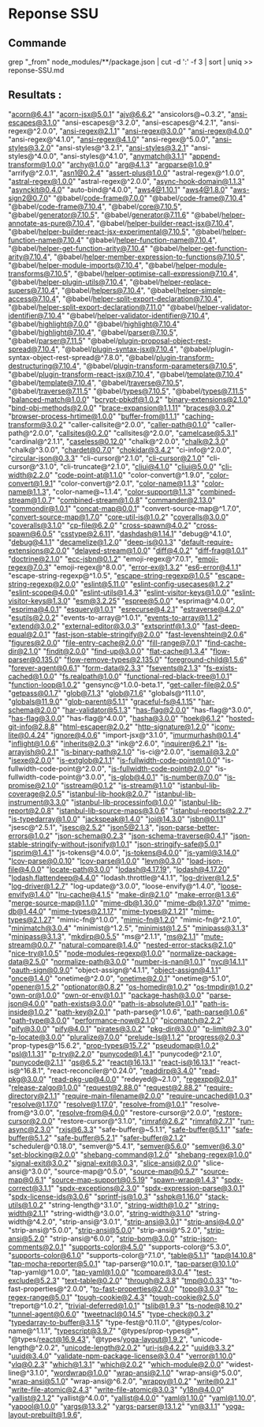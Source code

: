 # Reponse SSU

## Commande

grep "_from" node_modules/**/package.json | cut -d ':' -f 3 | sort | uniq >> reponse-SSU.md

## Resultats :

 "acorn@6.4.1"
 "acorn-jsx@5.0.1"
 "ajv@6.6.2"
 "ansicolors@~0.3.2",
 "ansi-escapes@3.1.0"
 "ansi-escapes@^3.2.0",
 "ansi-escapes@^4.2.1",
 "ansi-regex@^2.0.0",
 "ansi-regex@2.1.1"
 "ansi-regex@3.0.0"
 "ansi-regex@4.0.0"
 "ansi-regex@^4.1.0",
 "ansi-regex@4.1.0"
 "ansi-regex@^5.0.0",
 "ansi-styles@3.2.0"
 "ansi-styles@^3.2.1",
 "ansi-styles@3.2.1"
 "ansi-styles@^4.0.0",
 "ansi-styles@^4.1.0",
 "anymatch@3.1.1"
 "append-transform@1.0.0"
 "archy@1.0.0"
 "arg@4.1.3"
 "argparse@1.0.9"
 "arrify@^2.0.1",
 "asn1@0.2.4"
 "assert-plus@1.0.0"
 "astral-regex@^1.0.0",
 "astral-regex@1.0.0"
 "astral-regex@^2.0.0",
 "async-hook-domain@1.1.3"
 "asynckit@0.4.0"
 "auto-bind@^4.0.0",
 "aws4@1.10.1"
 "aws4@1.8.0"
 "aws-sign2@0.7.0"
 "@babel/code-frame@7.0.0"
 "@babel/code-frame@7.10.4"
 "@babel/code-frame@7.10.4",
 "@babel/core@7.10.5",
 "@babel/generator@7.10.5",
 "@babel/generator@7.11.6"
 "@babel/helper-annotate-as-pure@7.10.4",
 "@babel/helper-builder-react-jsx@7.10.4",
 "@babel/helper-builder-react-jsx-experimental@7.10.5",
 "@babel/helper-function-name@7.10.4"
 "@babel/helper-function-name@7.10.4",
 "@babel/helper-get-function-arity@7.10.4"
 "@babel/helper-get-function-arity@7.10.4",
 "@babel/helper-member-expression-to-functions@7.10.5",
 "@babel/helper-module-imports@7.10.4",
 "@babel/helper-module-transforms@7.10.5",
 "@babel/helper-optimise-call-expression@7.10.4",
 "@babel/helper-plugin-utils@7.10.4",
 "@babel/helper-replace-supers@7.10.4",
 "@babel/helpers@7.10.4",
 "@babel/helper-simple-access@7.10.4",
 "@babel/helper-split-export-declaration@7.10.4",
 "@babel/helper-split-export-declaration@7.11.0"
 "@babel/helper-validator-identifier@7.10.4"
 "@babel/helper-validator-identifier@7.10.4",
 "@babel/highlight@7.0.0"
 "@babel/highlight@7.10.4"
 "@babel/highlight@7.10.4",
 "@babel/parser@7.10.5",
 "@babel/parser@7.11.5"
 "@babel/plugin-proposal-object-rest-spread@7.10.4",
 "@babel/plugin-syntax-jsx@7.10.4",
 "@babel/plugin-syntax-object-rest-spread@^7.8.0",
 "@babel/plugin-transform-destructuring@7.10.4",
 "@babel/plugin-transform-parameters@7.10.5",
 "@babel/plugin-transform-react-jsx@7.10.4",
 "@babel/template@7.10.4"
 "@babel/template@7.10.4",
 "@babel/traverse@7.10.5",
 "@babel/traverse@7.11.5"
 "@babel/types@7.10.5",
 "@babel/types@7.11.5"
 "balanced-match@1.0.0"
 "bcrypt-pbkdf@1.0.2"
 "binary-extensions@2.1.0"
 "bind-obj-methods@2.0.0"
 "brace-expansion@1.1.11"
 "braces@3.0.2"
 "browser-process-hrtime@1.0.0"
 "buffer-from@1.1.1"
 "caching-transform@3.0.2"
 "caller-callsite@^2.0.0",
 "caller-path@0.1.0"
 "caller-path@^2.0.0",
 "callsites@0.2.0"
 "callsites@^2.0.0",
 "camelcase@5.3.1"
 "cardinal@^2.1.1",
 "caseless@0.12.0"
 "chalk@^2.0.0",
 "chalk@2.3.0"
 "chalk@^3.0.0",
 "chardet@0.7.0"
 "chokidar@3.4.2"
 "ci-info@^2.0.0",
 "circular-json@0.3.3"
 "cli-cursor@^2.1.0",
 "cli-cursor@2.1.0"
 "cli-cursor@^3.1.0",
 "cli-truncate@^2.1.0",
 "cliui@4.1.0"
 "cliui@5.0.0"
 "cli-width@2.2.0"
 "code-point-at@1.1.0"
 "color-convert@^1.9.0",
 "color-convert@1.9.1"
 "color-convert@^2.0.1",
 "color-name@1.1.3"
 "color-name@1.1.3",
 "color-name@~1.1.4",
 "color-support@1.1.3"
 "combined-stream@1.0.7"
 "combined-stream@1.0.8"
 "commander@2.13.0"
 "commondir@1.0.1"
 "concat-map@0.0.1"
 "convert-source-map@^1.7.0",
 "convert-source-map@1.7.0"
 "core-util-is@1.0.2"
 "coveralls@3.0.0"
 "coveralls@3.1.0"
 "cp-file@6.2.0"
 "cross-spawn@4.0.2"
 "cross-spawn@6.0.5"
 "csstype@2.6.11",
 "dashdash@1.14.1"
 "debug@^4.1.0",
 "debug@4.1.1"
 "decamelize@1.2.0"
 "deep-is@0.1.3"
 "default-require-extensions@2.0.0"
 "delayed-stream@1.0.0"
 "diff@4.0.2"
 "diff-frag@1.0.1"
 "doctrine@2.1.0"
 "ecc-jsbn@0.1.2"
 "emoji-regex@^7.0.1",
 "emoji-regex@7.0.3"
 "emoji-regex@^8.0.0",
 "error-ex@1.3.2"
 "es6-error@4.1.1"
 "escape-string-regexp@^1.0.5",
 "escape-string-regexp@1.0.5"
 "escape-string-regexp@2.0.0"
 "eslint@5.11.0"
 "eslint-config-usecases@1.2.2"
 "eslint-scope@4.0.0"
 "eslint-utils@1.4.3"
 "eslint-visitor-keys@1.0.0"
 "eslint-visitor-keys@1.3.0"
 "esm@3.2.25"
 "espree@5.0.0"
 "esprima@^4.0.0",
 "esprima@4.0.1"
 "esquery@1.0.1"
 "esrecurse@4.2.1"
 "estraverse@4.2.0"
 "esutils@2.0.2"
 "events-to-array@^1.0.1",
 "events-to-array@1.1.2"
 "extend@3.0.2"
 "external-editor@3.0.3"
 "extsprintf@1.3.0"
 "fast-deep-equal@2.0.1"
 "fast-json-stable-stringify@2.0.0"
 "fast-levenshtein@2.0.6"
 "figures@2.0.0"
 "file-entry-cache@2.0.0"
 "fill-range@7.0.1"
 "find-cache-dir@2.1.0"
 "findit@2.0.0"
 "find-up@3.0.0"
 "flat-cache@1.3.4"
 "flow-parser@0.135.0"
 "flow-remove-types@2.135.0"
 "foreground-child@1.5.6"
 "forever-agent@0.6.1"
 "form-data@2.3.3"
 "fsevents@2.1.3"
 "fs-exists-cached@1.0.0"
 "fs.realpath@1.0.0"
 "functional-red-black-tree@1.0.1"
 "function-loop@1.0.2"
 "gensync@^1.0.0-beta.1",
 "get-caller-file@2.0.5"
 "getpass@0.1.7"
 "glob@7.1.3"
 "glob@7.1.6"
 "globals@^11.1.0",
 "globals@11.9.0"
 "glob-parent@5.1.1"
 "graceful-fs@4.1.15"
 "har-schema@2.0.0"
 "har-validator@5.1.3"
 "has-flag@2.0.0"
 "has-flag@^3.0.0",
 "has-flag@3.0.0"
 "has-flag@^4.0.0",
 "hasha@3.0.0"
 "hoek@6.1.2"
 "hosted-git-info@2.8.8"
 "html-escaper@2.0.2"
 "http-signature@1.2.0"
 "iconv-lite@0.4.24"
 "ignore@4.0.6"
 "import-jsx@^3.1.0",
 "imurmurhash@0.1.4"
 "inflight@1.0.6"
 "inherits@2.0.3"
 "ink@^2.6.0",
 "inquirer@6.2.1"
 "is-arrayish@0.2.1"
 "is-binary-path@2.1.0"
 "is-ci@^2.0.0",
 "isemail@3.2.0"
 "isexe@2.0.0"
 "is-extglob@2.1.1"
 "is-fullwidth-code-point@1.0.0"
 "is-fullwidth-code-point@^2.0.0",
 "is-fullwidth-code-point@2.0.0"
 "is-fullwidth-code-point@^3.0.0",
 "is-glob@4.0.1"
 "is-number@7.0.0"
 "is-promise@2.1.0"
 "isstream@0.1.2"
 "is-stream@1.1.0"
 "istanbul-lib-coverage@2.0.5"
 "istanbul-lib-hook@2.0.7"
 "istanbul-lib-instrument@3.3.0"
 "istanbul-lib-processinfo@1.0.0"
 "istanbul-lib-report@2.0.8"
 "istanbul-lib-source-maps@3.0.6"
 "istanbul-reports@2.2.7"
 "is-typedarray@1.0.0"
 "jackspeak@1.4.0"
 "joi@14.3.0"
 "jsbn@0.1.1"
 "jsesc@^2.5.1",
 "jsesc@2.5.2"
 "json5@2.1.3",
 "json-parse-better-errors@1.0.2"
 "json-schema@0.2.3"
 "json-schema-traverse@0.4.1"
 "json-stable-stringify-without-jsonify@1.0.1"
 "json-stringify-safe@5.0.1"
 "jsprim@1.4.1"
 "js-tokens@^4.0.0",
 "js-tokens@4.0.0"
 "js-yaml@3.14.0"
 "lcov-parse@0.0.10"
 "lcov-parse@1.0.0"
 "levn@0.3.0"
 "load-json-file@4.0.0"
 "locate-path@3.0.0"
 "lodash@4.17.19",
 "lodash@4.17.20"
 "lodash.flattendeep@4.4.0"
 "lodash.throttle@^4.1.1",
 "log-driver@1.2.5"
 "log-driver@1.2.7"
 "log-update@^3.0.0",
 "loose-envify@^1.4.0",
 "loose-envify@1.4.0"
 "lru-cache@4.1.5"
 "make-dir@2.1.0"
 "make-error@1.3.6"
 "merge-source-map@1.1.0"
 "mime-db@1.30.0"
 "mime-db@1.37.0"
 "mime-db@1.44.0"
 "mime-types@2.1.17"
 "mime-types@2.1.21"
 "mime-types@2.1.27"
 "mimic-fn@^1.0.0",
 "mimic-fn@1.2.0"
 "mimic-fn@^2.1.0",
 "minimatch@3.0.4"
 "minimist@^1.2.5",
 "minimist@1.2.5"
 "minipass@3.1.3"
 "minipass@3.1.3",
 "mkdirp@0.5.5"
 "ms@^2.1.1",
 "ms@2.1.1"
 "mute-stream@0.0.7"
 "natural-compare@1.4.0"
 "nested-error-stacks@2.1.0"
 "nice-try@1.0.5"
 "node-modules-regexp@1.0.0"
 "normalize-package-data@2.5.0"
 "normalize-path@3.0.0"
 "number-is-nan@1.0.1"
 "nyc@14.1.1"
 "oauth-sign@0.9.0"
 "object-assign@^4.1.1",
 "object-assign@4.1.1"
 "once@1.4.0"
 "onetime@^2.0.0",
 "onetime@2.0.1"
 "onetime@^5.1.0",
 "opener@1.5.2"
 "optionator@0.8.2"
 "os-homedir@1.0.2"
 "os-tmpdir@1.0.2"
 "own-or@1.0.0"
 "own-or-env@1.0.1"
 "package-hash@3.0.0"
 "parse-json@4.0.0"
 "path-exists@3.0.0"
 "path-is-absolute@1.0.1"
 "path-is-inside@1.0.2"
 "path-key@2.0.1"
 "path-parse@^1.0.6",
 "path-parse@1.0.6"
 "path-type@3.0.0"
 "performance-now@2.1.0"
 "picomatch@2.2.2"
 "pify@3.0.0"
 "pify@4.0.1"
 "pirates@3.0.2"
 "pkg-dir@3.0.0"
 "p-limit@2.3.0"
 "p-locate@3.0.0"
 "pluralize@7.0.0"
 "prelude-ls@1.1.2"
 "progress@2.0.3"
 "prop-types@^15.6.2",
 "prop-types@15.7.2"
 "pseudomap@1.0.2"
 "psl@1.1.31"
 "p-try@2.2.0"
 "punycode@1.4.1"
 "punycode@^2.1.0",
 "punycode@2.1.1"
 "qs@6.5.2"
 "react@16.13.1"
 "react-is@16.13.1"
 "react-is@^16.8.1",
 "react-reconciler@^0.24.0",
 "readdirp@3.4.0"
 "read-pkg@3.0.0"
 "read-pkg-up@4.0.0"
 "redeyed@~2.1.0",
 "regexpp@2.0.1"
 "release-zalgo@1.0.0"
 "request@2.88.0"
 "request@2.88.2"
 "require-directory@2.1.1"
 "require-main-filename@2.0.0"
 "require-uncached@1.0.3"
 "resolve@1.17.0"
 "resolve@1.17.0",
 "resolve-from@1.0.1"
 "resolve-from@^3.0.0",
 "resolve-from@4.0.0"
 "restore-cursor@^2.0.0",
 "restore-cursor@2.0.0"
 "restore-cursor@^3.1.0",
 "rimraf@2.6.2"
 "rimraf@2.7.1"
 "run-async@2.3.0"
 "rxjs@6.3.3"
 "safe-buffer@~5.1.1",
 "safe-buffer@5.1.1"
 "safe-buffer@5.1.2"
 "safe-buffer@5.2.1"
 "safer-buffer@2.1.2"
 "scheduler@^0.18.0",
 "semver@^5.4.1",
 "semver@5.6.0"
 "semver@6.3.0"
 "set-blocking@2.0.0"
 "shebang-command@1.2.0"
 "shebang-regex@1.0.0"
 "signal-exit@3.0.2"
 "signal-exit@3.0.3",
 "slice-ansi@2.0.0"
 "slice-ansi@^3.0.0",
 "source-map@^0.5.0",
 "source-map@0.5.7"
 "source-map@0.6.1"
 "source-map-support@0.5.19"
 "spawn-wrap@1.4.3"
 "spdx-correct@3.1.1"
 "spdx-exceptions@2.3.0"
 "spdx-expression-parse@3.0.1"
 "spdx-license-ids@3.0.6"
 "sprintf-js@1.0.3"
 "sshpk@1.16.0"
 "stack-utils@1.0.2"
 "string-length@^3.1.0",
 "string-width@1.0.2"
 "string-width@2.1.1"
 "string-width@^3.0.0",
 "string-width@3.1.0"
 "string-width@^4.2.0",
 "strip-ansi@^3.0.1",
 "strip-ansi@3.0.1"
 "strip-ansi@4.0.0"
 "strip-ansi@^5.0.0",
 "strip-ansi@5.0.0"
 "strip-ansi@^5.2.0",
 "strip-ansi@5.2.0"
 "strip-ansi@^6.0.0",
 "strip-bom@3.0.0"
 "strip-json-comments@2.0.1"
 "supports-color@4.5.0"
 "supports-color@^5.3.0",
 "supports-color@6.1.0"
 "supports-color@^7.1.0",
 "table@5.1.1"
 "tap@14.10.8"
 "tap-mocha-reporter@5.0.1"
 "tap-parser@^10.0.1",
 "tap-parser@10.1.0"
 "tap-yaml@^1.0.0",
 "tap-yaml@1.0.0"
 "tcompare@3.0.4"
 "test-exclude@5.2.3"
 "text-table@0.2.0"
 "through@2.3.8"
 "tmp@0.0.33"
 "to-fast-properties@^2.0.0",
 "to-fast-properties@2.0.0"
 "topo@3.0.3"
 "to-regex-range@5.0.1"
 "tough-cookie@2.4.3"
 "tough-cookie@2.5.0"
 "treport@^1.0.2",
 "trivial-deferred@1.0.1"
 "tslib@1.9.3"
 "ts-node@8.10.2"
 "tunnel-agent@0.6.0"
 "tweetnacl@0.14.5"
 "type-check@0.3.2"
 "typedarray-to-buffer@3.1.5"
 "type-fest@^0.11.0",
 "@types/color-name@^1.1.1",
 "typescript@3.9.7"
 "@types/prop-types@*",
 "@types/react@16.9.43",
 "@types/yoga-layout@1.9.2",
 "unicode-length@^2.0.2",
 "unicode-length@2.0.2"
 "uri-js@4.2.2"
 "uuid@3.3.2"
 "uuid@3.4.0"
 "validate-npm-package-license@3.0.4"
 "verror@1.10.0"
 "vlq@0.2.3"
 "which@1.3.1"
 "which@2.0.2"
 "which-module@2.0.0"
 "widest-line@^3.1.0",
 "wordwrap@1.0.0"
 "wrap-ansi@2.1.0"
 "wrap-ansi@^5.0.0",
 "wrap-ansi@5.1.0"
 "wrap-ansi@^6.2.0",
 "wrappy@1.0.2"
 "write@0.2.1"
 "write-file-atomic@2.4.3"
 "write-file-atomic@3.0.3"
 "y18n@4.0.0"
 "yallist@2.1.2"
 "yallist@^4.0.0",
 "yallist@4.0.0"
 "yaml@1.10.0"
 "yaml@1.10.0",
 "yapool@1.0.0"
 "yargs@13.3.2"
 "yargs-parser@13.1.2"
 "yn@3.1.1"
 "yoga-layout-prebuilt@1.9.6",
